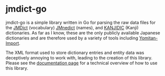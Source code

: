 # jmdict-go

jmdict-go is a simple library written in Go for parsing the raw data files for the
[JMDict](http://www.edrdg.org/jmdict/j_jmdict.html) (vocabulary)
[JMnedict](http://www.edrdg.org/enamdict/enamdict_doc.html) (names), and
[KANJIDIC](http://nihongo.monash.edu/kanjidic2/index.html) (Kanji) dictionaries. As far as I know, these are the only
publicly available Japanese dictionaries and are therefore used by a variety of tools including [Yomitan-Import](https://github.com/yomidevs/yomitan-import).

The XML format used to store dictionary entries and entity data was deceptively annoying to work with, leading to the
creation of this library. Please see the [documentation page](https://pkg.go.dev/github.com/yomidevs/jmdict-go) for a
technical overview of how to use this library.
